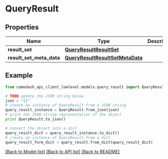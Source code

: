 # QueryResult


## Properties
Name | Type | Description | Notes
------------ | ------------- | ------------- | -------------
**result_set** | [**QueryResultResultSet**](QueryResultResultSet.md) |  | [optional] 
**result_set_meta_data** | [**QueryResultResultSetMetaData**](QueryResultResultSetMetaData.md) |  | [optional] 

## Example

```python
from comodash_api_client_lowlevel.models.query_result import QueryResult

# TODO update the JSON string below
json = "{}"
# create an instance of QueryResult from a JSON string
query_result_instance = QueryResult.from_json(json)
# print the JSON string representation of the object
print QueryResult.to_json()

# convert the object into a dict
query_result_dict = query_result_instance.to_dict()
# create an instance of QueryResult from a dict
query_result_form_dict = query_result.from_dict(query_result_dict)
```
[[Back to Model list]](../README.md#documentation-for-models) [[Back to API list]](../README.md#documentation-for-api-endpoints) [[Back to README]](../README.md)


